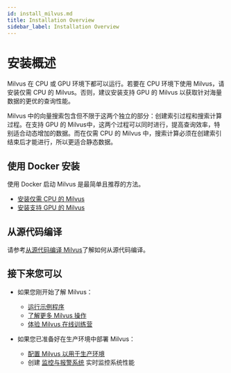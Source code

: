 ```yaml
---
id: install_milvus.md
title: Installation Overview
sidebar_label: Installation Overview
---
```

# 安装概述

Milvus 在 CPU 或 GPU 环境下都可以运行。若要在 CPU 环境下使用 Milvus，请安装仅需 CPU 的 Milvus。否则，建议安装支持 GPU 的 Milvus 以获取针对海量数据的更优的查询性能。

Milvus 中的向量搜索包含但不限于这两个独立的部分：创建索引过程和搜索计算过程。在支持 GPU 的 Milvus中，这两个过程可以同时进行，提高查询效率，特别适合动态增加的数据。而在仅需 CPU 的 Milvus 中，搜索计算必须在创建索引结束后才能进行，所以更适合静态数据。

## 使用 Docker 安装

使用 Docker 启动 Milvus 是最简单且推荐的方法。

- [安装仅需 CPU 的 Milvus](cpu_milvus_docker.md)
- [安装支持 GPU 的 Milvus](gpu_milvus_docker.md)

## 从源代码编译

请参考[从源代码编译 Milvus](https://github.com/milvus-io/milvus/blob/master/INSTALL.md)了解如何从源代码编译。

## 接下来您可以

- 如果您刚开始了解 Milvus：

  - [运行示例程序](../example_code.md)
  - [了解更多 Milvus 操作](../../milvus_operation.md)
  - [体验 Milvus 在线训练营](https://github.com/milvus-io/bootcamp)

- 如果您已准备好在生产环境中部署 Milvus：

  - [配置 Milvus 以用于生产环境](../../../reference/performance_tuning.md)
  - 创建 [监控与报警系统](../../monitor.md) 实时监控系统性能
